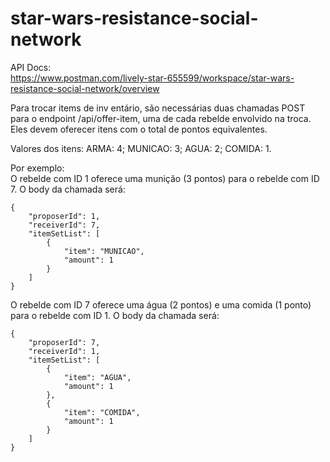 
# star-wars-resistance-social-network

API Docs:  
https://www.postman.com/lively-star-655599/workspace/star-wars-resistance-social-network/overview

Para trocar items de inv    entário, são necessárias duas chamadas POST para o endpoint /api/offer-item, uma de cada rebelde envolvido na troca. Eles devem oferecer itens com o total de pontos equivalentes.

Valores dos itens:
ARMA: 4;
MUNICAO: 3;
AGUA: 2;
COMIDA: 1.

Por exemplo:  
O rebelde com ID 1 oferece uma munição (3 pontos) para o rebelde com ID 7. O body da chamada será:


    {
		"proposerId": 1,
		"receiverId": 7,
		"itemSetList": [
			{
				"item": "MUNICAO",
				"amount": 1
			}
		]
	}  


O rebelde com ID 7 oferece uma água (2 pontos) e uma comida (1 ponto) para o rebelde com ID 1. O body da chamada será:


    {
		"proposerId": 7,
		"receiverId": 1,
		"itemSetList": [
			{
				"item": "AGUA",
				"amount": 1
			},
			{
				"item": "COMIDA",
				"amount": 1
			}
		]
	}

